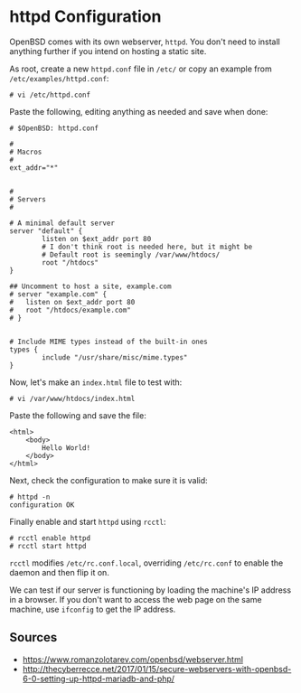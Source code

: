 # httpd Configuration

OpenBSD comes with its own webserver, `httpd`. You don't need to install anything further if you intend on hosting a static site. 

As root, create a new `httpd.conf` file in `/etc/` or copy an example from `/etc/examples/httpd.conf`:

```
# vi /etc/httpd.conf
```

Paste the following, editing anything as needed and save when done:

```
# $OpenBSD: httpd.conf

#
# Macros
#
ext_addr="*"


#
# Servers
#

# A minimal default server
server "default" {
        listen on $ext_addr port 80
		# I don't think root is needed here, but it might be
		# Default root is seemingly /var/www/htdocs/
        root "/htdocs"
}

## Uncomment to host a site, example.com
# server "example.com" {
#   listen on $ext_addr port 80
#   root "/htdocs/example.com"
# }


# Include MIME types instead of the built-in ones
types {
        include "/usr/share/misc/mime.types"
}
```

Now, let's make an `index.html` file to test with:

```
# vi /var/www/htdocs/index.html
```

Paste the following and save the file:

```
<html>
	<body>
		Hello World!
	</body>
</html>
```

Next, check the configuration to make sure it is valid:

```
# httpd -n
configuration OK
```

Finally enable and start `httpd` using `rcctl`:

```
# rcctl enable httpd
# rcctl start httpd
```

`rcctl` modifies `/etc/rc.conf.local`, overriding `/etc/rc.conf` to enable the daemon and then flip it on.

We can test if our server is functioning by loading the machine's IP address in a browser. If you don't want to access the web page on the same machine, use `ifconfig` to get the IP address.

## Sources
* https://www.romanzolotarev.com/openbsd/webserver.html
* http://thecyberrecce.net/2017/01/15/secure-webservers-with-openbsd-6-0-setting-up-httpd-mariadb-and-php/